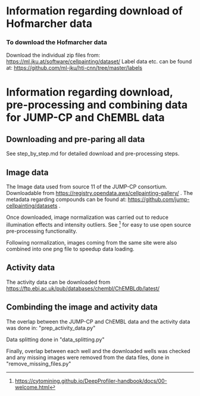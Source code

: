 # Information regarding download of Hofmarcher data


### To download the Hofmarcher data
Download the individual zip files from: https://ml.jku.at/software/cellpainting/dataset/
Label data etc. can be found at: https://github.com/ml-jku/hti-cnn/tree/master/labels


# Information regarding download, pre-processing and combining data for JUMP-CP and ChEMBL data

## Downloading and pre-paring all data

See step_by_step.md for detailed download and pre-processing steps.

## Image data
The Image data used from source 11 of the JUMP-CP consortium.
Downloadable from https://registry.opendata.aws/cellpainting-gallery/ .
The metadata regarding compounds can be found at: https://github.com/jump-cellpainting/datasets .

Once downloaded, image normalization was carried out to reduce illumination effects and intensity outliers.
See [^1] for easy to use open source pre-processing functionality.

Following normalization, images coming from the same site were also combined into one png file to speedup data loading.

## Activity data

The activity data can be downloaded from https://ftp.ebi.ac.uk/pub/databases/chembl/ChEMBLdb/latest/

## Combinding the image and activity data

The overlap between the JUMP-CP and ChEMBL data and the activity data was done in: "prep_activity_data.py"

Data splitting done in "data_splitting.py"

Finally, overlap between each well and the downloaded wells was checked and any missing images were removed from the data files, done in "remove_missing_files.py"




[^1]: https://cytomining.github.io/DeepProfiler-handbook/docs/00-welcome.html


